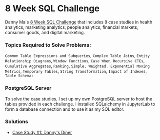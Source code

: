 # 8 Week SQL Challenge
Danny Ma's [8 Week SQL Challenge](https://8weeksqlchallenge.com/) that includes 8 case studies in health analytics, marketing analytics, people analytics, financial markets, consumer goods, and digital marketing.

### Topics Required to Solve Problems: 
`Common Table Expressions and Subqueries`, `Complex Table Joins`, `Entity Relationship Diagrams`, `Window Functions`, `Case When`, `Recursive CTEs`, `Cumulative Aggregates`, `Ranking`, `Simple, Weighted, Exponential Moving Metrics`, `Temporary Tables`, `String Transformation`, `Impact of Indexes`, `Table Schemas`

### PostgreSQL Server
To solve the case studies, I set up my own PostgreSQL server to host the tables provided in each challenge. I installed SQLalchemy in JupyterLab to form a database connection and to use it as my SQL editor.

### Solutions
- [Case Study #1: Danny's Diner](https://github.com/AmbiJesse/8-Week-SQL-Challenge/blob/main/case-study-1-dannys-diner.md)
